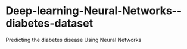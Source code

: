 # Deep-learning-Neural-Networks--diabetes-dataset
Predicting the diabetes disease Using Neural Networks
